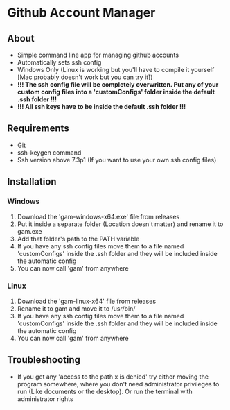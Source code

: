 # Github Account Manager
## About
- Simple command line app for managing github accounts
- Automatically sets ssh config
- Windows Only (Linux is working but you'll have to compile it yourself [Mac probably doesn't work but you can try it])
- **!!! The ssh config file will be completely overwritten. Put any of your custom config files into a 'customConfigs' folder inside the default .ssh folder !!!**
- **!!! All ssh keys have to be inside the default .ssh folder !!!**

## Requirements
- Git
- ssh-keygen command
- Ssh version above 7.3p1 (If you want to use your own ssh config files)

## Installation
### Windows
1) Download the 'gam-windows-x64.exe' file from releases
2) Put it inside a separate folder (Location doesn't matter) and rename it to gam.exe
3) Add that folder's path to the PATH variable
4) If you have any ssh config files move them to a file named 'customConfigs' inside the .ssh folder and they will be included inside the automatic config
5) You can now call 'gam' from anywhere
### Linux
1) Download the 'gam-linux-x64' file from releases
2) Rename it to gam and move it to /usr/bin/
3) If you have any ssh config files move them to a file named 'customConfigs' inside the .ssh folder and they will be included inside the automatic config
4) You can now call 'gam' from anywhere

## Troubleshooting
- If you get any 'access to the path x is denied' try either moving the program somewhere, where you don't need administrator privileges to run (Like documents or the desktop). Or run the terminal with administrator rights
